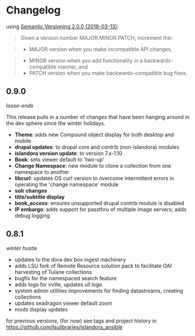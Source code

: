 # Changelog

using [Semantic Versioning 2.0.0 (2018-03-13)](https://semver.org/):

>Given a version number MAJOR.MINOR.PATCH, increment the:

>  - MAJOR version when you make incompatible API changes,

>  - MINOR version when you add functionality in a backwards-compatible manner, and
>  - PATCH version when you make backwards-compatible bug fixes.


## 0.9.0
*loose-ends*

This release pulls in a number of changes that have been hanging around in the dev sphere since the winter holidays.

- **Theme**: adds new Compound object display for both desktop and mobile
- **drupal updates**: to drupal core and contrib (non-islandora) modules
- **islandora version update**: to version 7.x-1.10
- **Book**: sets viewer default to 'two-up'
- **Change Namespace**: new module to clone a collection from one namespace to another
- **libcurl**: updates OS curl version to overcome intermittent errors in operating the 'change namespace' module
- **solr changes**
- **title/subtitle display**
- **book_access**: ensures unsupported drupal contrib module is disabled
- **IP embargo**: adds support for passthru of multiple image servers; adds debug logging

## 0.8.1

*winter hustle*

- updates to the dora dev box ingest machinery
- adds LSU fork of Remote Resource solution pack to facilitate OAI harvesting of Tulane collections
- bugfix for the namespaced search feature
- adds logo for vville, updates ull logo
- system admin utilities improvements for finding datastreams, creating collections
- updates seadragon viewer default zoom
- mods display updates

for previous versions, (for now) see tags and project history in https://github.com/lsulibraries/islandora_ansible
